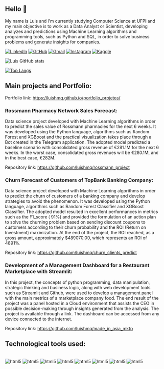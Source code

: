 ## Hello 👋

My name is Luis and I'm currently studying Computer Science at UFPI and my main objective is to work as a Data Analyst or Scientist, developing analyzes and predictions using Machine Learning algorithms and programming tools, such as Python and SQL, in order to solve business problems and generate insights for companies. 

[![LinkedIn](https://img.shields.io/badge/LinkedIn-0077B5?style=for-the-badge&logo=linkedin&logoColor=white)](https://www.linkedin.com/in/luis-henrique-miranda-queiroz-218623213/)
[![GitHub](https://img.shields.io/badge/Gmail-D14836?style=for-the-badge&logo=gmail&logoColor=white)](https://github.com/luishmq)
[![Gmail](https://img.shields.io/badge/GitHub-100000?style=for-the-badge&logo=github&logoColor=white)](https://www.linkedin.com/in/luis-henrique-miranda-queiroz-218623213/)
[![Instagram](https://img.shields.io/badge/Instagram-E4405F?style=for-the-badge&logo=instagram&logoColor=white)](https://www.instagram.com/luis_hmq/)
[![Kaggle](https://img.shields.io/badge/Kaggle-20BEFF?style=for-the-badge&logo=Kaggle&logoColor=white)](https://www.kaggle.com/luishmq)

![Luis GitHub stats](https://github-readme-stats.vercel.app/api?username=luishmq&show_icons=true&theme=tokyonight)

[![Top Langs](https://github-readme-stats.vercel.app/api/top-langs/?username=luishmq&layout=compact)](https://github.com/luishmq/github-readme-stats)

## Main projects and Portfolio:

Portfolio link: https://luishmq.github.io/portfolio_projetos/

### Rossmann Pharmacy Network Sales Forecast:
Data science project developed with Machine Learning algorithms in order to predict the sales value of Rossmann pharmacies for the next 6 weeks. It was developed using the Python language, algorithms such as Random Forest and XGBoost and the practical visualization takes place through a Bot created in the Telegram application. The adopted model predicted a baseline scenario with consolidated gross revenue of €281.1M for the next 6 weeks. In the worst case, consolidated gross revenues will be €280.1M, and in the best case, €282M.

Repository link: https://github.com/luishmq/rossmann_project

### Churn Forecast of Customers of TopBank Banking Company: 
Data science project developed with Machine Learning algorithms in order to predict the churn of customers of a banking company and develop strategies to avoid the phenomenon. It was developed using the Python language, algorithms such as Random Forest Classifier and XGBoost Classifier. The adopted model resulted in excellent performances in metrics such as the F1_score ( 91%) and provided the formulation of an action plan to solve the churning problem based on sending discount coupons to customers according to their churn probability and the ROI (Return on Investment) maximization. At the end of the project, the ROI reached, as a gross amount, approximately $489070.00, which represents an ROI of 4891%.

Repository link: https://github.com/luishmq/churn_clients_predict

### Development of a Management Dashboard for a Restaurant Marketplace with Streamlit: 
In this project, the concepts of python programming, data manipulation, strategic thinking and business logic, along with web development tools such as Streamlit and Github, were used to develop a management panel with the main metrics of a marketplace company food. The end result of the project was a panel hosted in a Cloud environment that assists the CEO in possible decision-making through insights generated from the analysis. The project is available through a link. The dashboard can be accessed from any device connected to the internet.

Repository link: https://github.com/luishmq/made_in_asia_mktp

## Technological tools used:

<div style="display: inline_block"><br/>
    <img align="center" alt="html5" src="https://img.shields.io/badge/Python-3776AB?style=for-the-badge&logo=python&logoColor=white"/>
    <img align="center" alt="html5" src="https://img.shields.io/badge/jupyter-%23FA0F00.svg?style=for-the-badge&logo=jupyter&logoColor=white"/>
    <img align="center" alt="html5" src="https://img.shields.io/badge/pycharm-143?style=for-the-badge&logo=pycharm&logoColor=black&color=black&labelColor=green"/>
    <img align="center" alt="html5" src="https://img.shields.io/badge/pandas-%23150458.svg?style=for-the-badge&logo=pandas&logoColor=white"/>
    <img align="center" alt="html5" src="https://img.shields.io/badge/scikit--learn-%23F7931E.svg?style=for-the-badge&logo=scikit-learn&logoColor=white"/>
    <img align="center" alt="html5" src="https://img.shields.io/badge/PostgreSQL-316192?style=for-the-badge&logo=postgresql&logoColor=white"/>
    <img align="center" alt="html5" src="https://img.shields.io/badge/SQLite-07405E?style=for-the-badge&logo=sqlite&logoColor=white"/>
    <img align="center" alt="html5" src="https://img.shields.io/badge/MongoDB-%234ea94b.svg?style=for-the-badge&logo=mongodb&logoColor=white"/>
</div>


